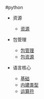 #python

+   资源

    +   [资源](resrc.md)

+   包管理

    +   [包管理](packagemgr.md)
    +   [包资源](package.md)

+   语言核心

    +   [基础](basic.md)
    +   [内建类型](basic-builtintype.md)
    +   [运算符](oper.md)
